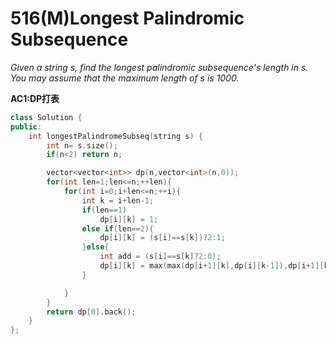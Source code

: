 # 516(M)Longest Palindromic Subsequence

*Given a string s, find the longest palindromic subsequence's length in s. You may assume that the maximum length of s is 1000.*

**AC1:DP打表**

```c++
class Solution {
public:
    int longestPalindromeSubseq(string s) {
        int n= s.size();
        if(n<2) return n;

        vector<vector<int>> dp(n,vector<int>(n,0));
        for(int len=1;len<=n;++len){
            for(int i=0;i+len<=n;++i){
                int k = i+len-1;
                if(len==1)
                    dp[i][k] = 1;
                else if(len==2){
                    dp[i][k] = (s[i]==s[k])?2:1;
                }else{
                    int add = (s[i]==s[k]?2:0);
                    dp[i][k] = max(max(dp[i+1][k],dp[i][k-1]),dp[i+1][k-1]+add);
                }

            }
        }
        return dp[0].back();
    }
};
```

